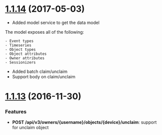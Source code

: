 <a name='1.1.14'></a>

# [1.1.14](https://github.com/mnubo/smartobjects-net-client/compare/1.1.13...1.1.14) (2017-05-03)


- Added model service to get the data model

The model exposes all of the following:

	- Event types
	- Timeseries
	- Object types
	- Object attributes
	- Owner attributes
	- Sessionizers
- Added batch claim/unclaim
- Support body on claim/unclaim
<a name='1.1.13'></a>

# [1.1.13](https://github.com/mnubo/smartobjects-net-client/compare/v1.1.12...1.1.13) (2016-11-30)


### Features

* **POST /api/v3/owners/{username}/objects/{device}/unclaim**: support for unclaim object
